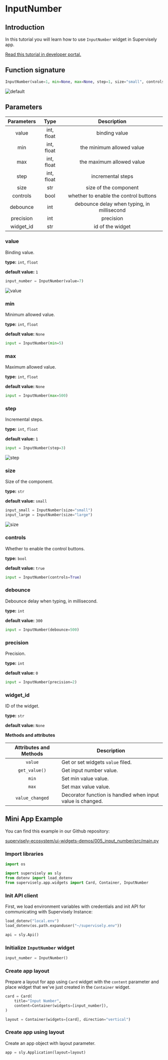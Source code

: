 # InputNumber

## Introduction

In this tutorial you will learn how to use `InputNumber` widget in Supervisely app.

[Read this tutorial in developer portal.](https://developer.supervise.ly/app-development/apps-with-gui/inputnumber)

## Function signature

```python
InputNumber(value=1, min=None, max=None, step=1, size="small", controls=True, debounce=300, precision=0, widget_id=None)
```

![default](https://user-images.githubusercontent.com/120389559/217827984-b1b33d3e-2dfd-43de-9c2e-9558a5d15bbb.png)

## Parameters

| Parameters |    Type    |                Description                 |
| :--------: | :--------: | :----------------------------------------: |
|   value    | int, float |               binding value                |
|    min     | int, float |         the minimum allowed value          |
|    max     | int, float |         the maximum allowed value          |
|    step    | int, float |             incremental steps              |
|    size    |    str     |           size of the component            |
|  controls  |    bool    |   whether to enable the control buttons    |
|  debounce  |    int     | debounce delay when typing, in millisecond |
| precision  |    int     |                 precision                  |
| widget_id  |    str     |              id of the widget              |

### value

Binding value.

**type:** `int`, `float`

**default value:** `1`

```python
input_number = InputNumber(value=7)
```

![value](https://user-images.githubusercontent.com/120389559/217828155-7a8ef55a-defb-48f9-9d8e-ff0d592c0a87.png)

### min

Minimum allowed value.

**type:** `int`, `float`

**default value:** `None`

```python
input = InputNumber(min=5)
```

### max

Maximum allowed value.

**type:** `int`, `float`

**default value:** `None`

```python
input = InputNumber(max=500)
```

### step

Incremental steps.

**type:** `int`, `float`

**default value:** `1`

```python
input = InputNumber(step=3)
```

![step](https://user-images.githubusercontent.com/120389559/218094932-18d8e080-3bda-48e7-92f4-1fc8f65db643.gif)

### size

Size of the component.

**type:** `str`

**default value:** `small`

```python
input_small = InputNumber(size="small")
input_large = InputNumber(size="large")
```

![size](https://user-images.githubusercontent.com/120389559/218095519-b8293718-490f-4101-9781-3607bd607a4f.png)

### controls

Whether to enable the control buttons.

**type:** `bool`

**default value:** `true`

```python
input = InputNumber(controls=True)
```

### debounce

Debounce delay when typing, in millisecond.

**type:** `int`

**default value:** `300`

```python
input = InputNumber(debounce=500)
```

### precision

Precision.

**type:** `int`

**default value:** `0`

```python
input = InputNumber(precision=2)
```

### widget_id

ID of the widget.

**type:** `str`

**default value:** `None`

**Methods and attributes**

| Attributes and Methods | Description                                                |
| :--------------------: | ---------------------------------------------------------- |
|        `value`         | Get or set widgets `value` filed.                          |
|     `get_value()`      | Get input number value.                                    |
|         `min`          | Set min value value.                                       |
|         `max`          | Set max value value.                                       |
|    `value_changed`     | Decorator function is handled when input value is changed. |

## Mini App Example

You can find this example in our Github repository:

[supervisely-ecosystem/ui-widgets-demos/005_input_number/src/main.py](https://github.com/supervisely-ecosystem/ui-widgets-demos/blob/master/005_input_number/src/main.py)

### Import libraries

```python
import os

import supervisely as sly
from dotenv import load_dotenv
from supervisely.app.widgets import Card, Container, InputNumber
```

### Init API client

First, we load environment variables with credentials and init API for communicating with Supervisely Instance:

```python
load_dotenv("local.env")
load_dotenv(os.path.expanduser("~/supervisely.env"))

api = sly.Api()
```

### Initialize `InputNumber` widget

```python
input_number = InputNumber()
```

### Create app layout

Prepare a layout for app using `Card` widget with the `content` parameter and place widget that we've just created in the `Container` widget.

```python
card = Card(
    title="Input Number",
    content=Container(widgets=[input_number]),
)

layout = Container(widgets=[card], direction="vertical")
```

### Create app using layout

Create an app object with layout parameter.

```python
app = sly.Application(layout=layout)
```
